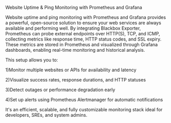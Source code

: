 Website Uptime & Ping Monitoring with Prometheus and Grafana

Website uptime and ping monitoring with Prometheus and Grafana provides a powerful, open-source solution to ensure your web services are always available and performing well. By integrating Blackbox Exporter, Prometheus can probe external endpoints over HTTP(S), TCP, and ICMP, collecting metrics like response time, HTTP status codes, and SSL expiry. These metrics are stored in Prometheus and visualized through Grafana dashboards, enabling real-time monitoring and historical analysis.

This setup allows you to:

1)Monitor multiple websites or APIs for availability and latency

2)Visualize success rates, response durations, and HTTP statuses

3)Detect outages or performance degradation early

4)Set up alerts using Prometheus Alertmanager for automatic notifications

It's an efficient, scalable, and fully customizable monitoring stack ideal for developers, SREs, and system admins.



